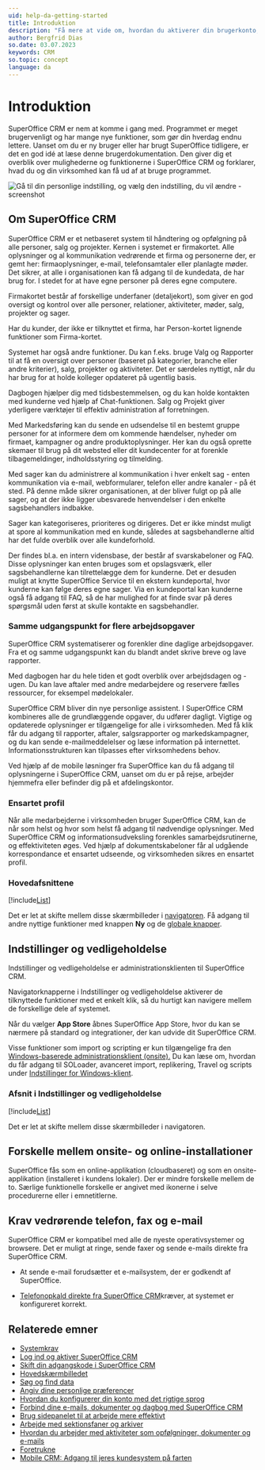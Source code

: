 ```yaml
---
uid: help-da-getting-started
title: Introduktion
description: "Få mere at vide om, hvordan du aktiverer din brugerkonto, forbinder din e-mail og dine dokumenter og angiver dine personlige præferencer."
author: Bergfrid Dias
so.date: 03.07.2023
keywords: CRM
so.topic: concept
language: da
---
```


# Introduktion

SuperOffice CRM er nem at komme i gang med. Programmet er meget brugervenligt og har mange nye funktioner, som gør din hverdag endnu lettere. Uanset om du er ny bruger eller har brugt SuperOffice tidligere, er det en god idé at læse denne brugerdokumentation. Den giver dig et overblik over mulighederne og funktionerne i SuperOffice CRM og forklarer, hvad du og din virksomhed kan få ud af at bruge programmet.

![Gå til din personlige indstilling, og vælg den indstilling, du vil ændre -screenshot][img1]

## Om SuperOffice CRM

SuperOffice CRM er et netbaseret system til håndtering og opfølgning på alle personer, salg og projekter. Kernen i systemet er firmakortet. Alle oplysninger og al kommunikation vedrørende et firma og personerne der, er gemt her: firmaoplysninger, e-mail, telefonsamtaler eller planlagte møder. Det sikrer, at alle i organisationen kan få adgang til de kundedata, de har brug for. I stedet for at have egne personer på deres egne computere.

Firmakortet består af forskellige underfaner (detaljekort), som giver en god oversigt og kontrol over alle personer, relationer, aktiviteter, møder, salg, projekter og sager.

Har du kunder, der ikke er tilknyttet et firma, har Person-kortet lignende funktioner som Firma-kortet.

Systemet har også andre funktioner. Du kan f.eks. bruge Valg og Rapporter til at få en oversigt over personer (baseret på kategorier, branche eller andre kriterier), salg, projekter og aktiviteter. Det er særdeles nyttigt, når du har brug for at holde kolleger opdateret på ugentlig basis.

Dagbogen hjælper dig med tidsbestemmelsen, og du kan holde kontakten med kunderne ved hjælp af Chat-funktionen. Salg og Projekt giver yderligere værktøjer til effektiv administration af forretningen.

Med Markedsføring kan du sende en udsendelse til en bestemt gruppe personer for at informere dem om kommende hændelser, nyheder om firmaet, kampagner og andre produktoplysninger. Her kan du også oprette skemaer til brug på dit websted eller dit kundecenter for at forenkle tilbagemeldinger, indholdsstyring og tilmelding.

Med sager kan du administrere al kommunikation i hver enkelt sag - enten kommunikation via e-mail, webformularer, telefon eller andre kanaler - på ét sted. På denne måde sikrer organisationen, at der bliver fulgt op på alle sager, og at der ikke ligger ubesvarede henvendelser i den enkelte sagsbehandlers indbakke.

Sager kan kategoriseres, prioriteres og dirigeres. Det er ikke mindst muligt at spore al kommunikation med en kunde, således at sagsbehandlerne altid har det fulde overblik over alle kundeforhold.

Der findes bl.a. en intern vidensbase, der består af svarskabeloner og FAQ. Disse oplysninger kan enten bruges som et opslagsværk, eller sagsbehandlerne kan tilrettelægge dem for kunderne. Det er desuden muligt at knytte SuperOffice Service til en ekstern kundeportal, hvor kunderne kan følge deres egne sager. Via en kundeportal kan kunderne også få adgang til FAQ, så de har mulighed for at finde svar på deres spørgsmål uden først at skulle kontakte en sagsbehandler.

### Samme udgangspunkt for flere arbejdsopgaver

SuperOffice CRM systematiserer og forenkler dine daglige arbejdsopgaver. Fra et og samme udgangspunkt kan du blandt andet skrive breve og lave rapporter.

Med dagbogen har du hele tiden et godt overblik over arbejdsdagen og -ugen. Du kan lave aftaler med andre medarbejdere og reservere fælles ressourcer, for eksempel mødelokaler.

SuperOffice CRM bliver din nye personlige assistent. I SuperOffice CRM kombineres alle de grundlæggende opgaver, du udfører dagligt. Vigtige og opdaterede oplysninger er tilgængelige for alle i virksomheden. Med få klik får du adgang til rapporter, aftaler, salgsrapporter og markedskampagner, og du kan sende e-mailmeddelelser og læse information på internettet. Informationsstrukturen kan tilpasses efter virksomhedens behov.

Ved hjælp af de mobile løsninger fra SuperOffice kan du få adgang til oplysningerne i SuperOffice CRM, uanset om du er på rejse, arbejder hjemmefra eller befinder dig på et afdelingskontor.

### Ensartet profil

Når alle medarbejderne i virksomheden bruger SuperOffice CRM, kan de når som helst og hvor som helst få adgang til nødvendige oplysninger. Med SuperOffice CRM og informationsudveksling forenkles samarbejdsrutinerne, og effektiviteten øges. Ved hjælp af dokumentskabeloner får al udgående korrespondance et ensartet udseende, og virksomheden sikres en ensartet profil.

### Hovedafsnittene

[!include[List](includes/list-crm-sections.md)]

Det er let at skifte mellem disse skærmbilleder i [navigatoren][1]. Få adgang til andre nyttige funktioner med knappen **Ny** og de [globale knapper][3].

## Indstillinger og vedligeholdelse

Indstillinger og vedligeholdelse er administrationsklienten til SuperOffice CRM.

Navigatorknapperne i Indstillinger og vedligeholdelse aktiverer de tilknyttede funktioner med et enkelt klik, så du hurtigt kan navigere mellem de forskellige dele af systemet.

Når du vælger **App Store** åbnes SuperOffice App Store, hvor du kan se nærmere på standard og integrationer, der kan udvide dit SuperOffice CRM.

Visse funktioner som import og scripting er kun tilgængelige fra den [Windows-baserede administrationsklient (onsite).][1] Du kan læse om, hvordan du får adgang til SOLoader, avanceret import, replikering, Travel og scripts under [Indstillinger for Windows-klient][20].

### Afsnit i Indstillinger og vedligeholdelse

[!include[List](includes/list-admin-sections.md)]

Det er let at skifte mellem disse skærmbilleder i navigatoren.

## Forskelle mellem onsite- og online-installationer

SuperOffice fås som en online-applikation (cloudbaseret) og som en onsite-applikation (installeret i kundens lokaler). Der er mindre forskelle mellem de to. Særlige funktionelle forskelle er angivet med ikonerne i selve procedurerne eller i emnetitlerne.

## Krav vedrørende telefon, fax og e-mail

SuperOffice CRM er kompatibel med alle de nyeste operativsystemer og browsere. Det er muligt at ringe, sende faxer og sende e-mails direkte fra SuperOffice CRM.

* At sende e-mail forudsætter et e-mailsystem, der er godkendt af SuperOffice.

* [Telefonopkald direkte fra SuperOffice CRM][16]kræver, at systemet er konfigureret korrekt.

## Relaterede emner

* [Systemkrav][21]
* [Log ind og aktiver SuperOffice CRM][6]
* [Skift din adgangskode i SuperOffice CRM][5]
* [Hovedskærmbilledet][2]
* [Søg og find data][14]
* [Angiv dine personlige præferencer][7]
* [Hvordan du konfigurerer din konto med det rigtige sprog][15]
* [Forbind dine e-mails, dokumenter og dagbog med SuperOffice CRM][8]
* [Brug sidepanelet til at arbejde mere effektivt][4]
* [Arbejde med sektionsfaner og arkiver][12]
* [Hvordan du arbejder med aktiviteter som opfølgninger, dokumenter og e-mails][13]
* [Foretrukne][11]
* [Mobile CRM: Adgang til jeres kundesystem på farten][9]

<!-- Referenced links -->
[1]: main-screen/navigator.md
[3]: main-screen/index.md#global-buttons
[2]: main-screen/index.md
[4]: main-screen/side-panel.md
[5]: login.md#forgot-password
[6]: login.md
[7]: preferences.md
[8]: connect-email-documents-diary.md
[9]: ../../mobile/superoffice-mobile/learn/index.md

[11]: ../basics/fav.md
[12]: ../section-tabs/index.md
[13]: ../activity/index.md
[14]: ../../search-options/learn/index.md
[15]: ../../globalization-and-localization/learn/change-language.md
[16]: ../../diary/learn/phone-call/preferences.md
[20]: ../../onsite/win-client/learn/index.md
[21]: ../../onsite/requirements/index.md

<!-- Referenced images -->
[img1]: media/getstarted-personalsettings.png
